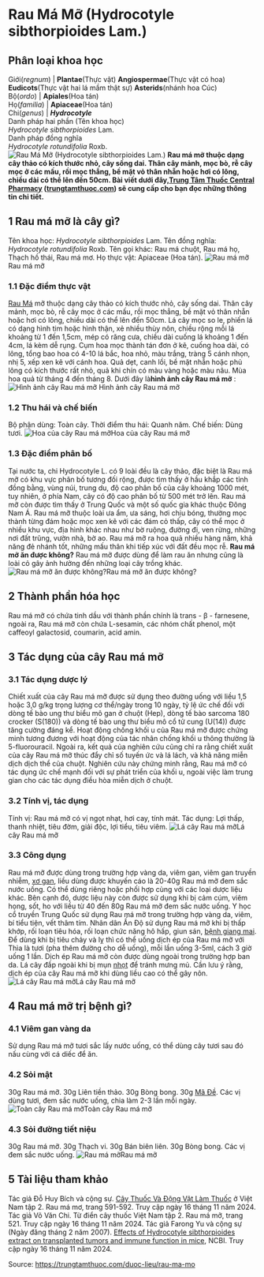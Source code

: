 # Rau Má Mỡ (Hydrocotyle sibthorpioides Lam.)

Phân loại khoa học  
---  
Giới(_regnum_) |  **Plantae**(Thực vật) **Angiospermae**(Thực vật có hoa) **Eudicots**(Thực vật hai lá mầm thật sự) **Asterids**(nhánh hoa Cúc)  
Bộ(_ordo_) | **Apiales**(Hoa tán)  
Họ(_familia_) | **Apiaceae**(Hoa tán)  
Chi(_genus_) | **_Hydrocotyle_**  
Danh pháp hai phần (Tên khoa học)  
_Hydrocotyle sibthorpioides_ Lam.  
Danh pháp đồng nghĩa  
_Hydrocotyle rotundifolia_ Roxb.  
![Rau Má Mỡ \(Hydrocotyle sibthorpioides Lam.\)](https://trungtamthuoc.com/images/others/rau-ma-mo-6541.jpg)
**Rau má mỡ thuộc dạng cây thảo có kích thước nhỏ, cây sống dai. Thân cây mảnh, mọc bò, rễ cây mọc ở các mấu, rồi mọc thẳng, bề mặt vỏ thân nhẵn hoặc hơi có lông, chiều dài có thể lên đến 50cm. Bài viết dưới đây,[Trung Tâm Thuốc Central Pharmacy](https://trungtamthuoc.com/ "Trung Tâm Thuốc Central Pharmacy") ([trungtamthuoc.com](https://trungtamthuoc.com/ "trungtamthuoc.com")) sẽ cung cấp cho bạn đọc những thông tin chi tiết.**
##  1 Rau má mỡ là cây gì?
Tên khoa học: _Hydrocotyle sibthorpioides_ Lam.
Tên đồng nghĩa: _Hydrocotyle rotundifolia_ Roxb.
Tên gọi khác: Rau má chuột, Rau má họ, Thạch hồ thái, Rau má mơ.
Họ thực vật: Apiaceae (Hoa tán).
![Rau má mỡ](https://trungtamthuoc.com/images/item/rau-ma-mo-0.jpg)Rau má mỡ
### 1.1 Đặc điểm thực vật
[Rau Má](https://trungtamthuoc.com/hoat-chat/rau-ma "Rau Má") mỡ thuộc dạng cây thảo có kích thước nhỏ, cây sống dai. Thân cây mảnh, mọc bò, rễ cây mọc ở các mấu, rồi mọc thẳng, bề mặt vỏ thân nhẵn hoặc hơi có lông, chiều dài có thể lên đến 50cm.
Lá cây mọc so le, phiến lá có dạng hình tim hoặc hình thận, xẻ nhiều thùy nôn, chiều rộng mỗi lá khoảng từ 1 đến 1,5cm, mép có răng cưa, chiều dài cuống lá khoảng 1 đến 4cm, lá kèm dễ rụng.
Cụm hoa mọc thành tán đơn ở kẽ, cuống hoa dài, có lông, tổng bao hoa có 4-10 lá bắc, hoa nhỏ, màu trắng, tràng 5 cánh nhọn, nhị 5, xếp xen kẽ với cánh hoa.
Quả dẹt, canh lồi, bề mặt nhẵn hoặc phủ lông có kích thước rất nhỏ, quả khi chín có màu vàng hoặc màu nâu.
Mùa hoa quả từ tháng 4 đến tháng 8.
Dưới đây là**hình ảnh cây Rau má mỡ** :
![ Hình ảnh cây Rau má mỡ](https://trungtamthuoc.com/images/item/rau-ma-mo-1.jpg) Hình ảnh cây Rau má mỡ
### 1.2 Thu hái và chế biến
Bộ phận dùng: Toàn cây.
Thời điểm thu hái: Quanh năm.
Chế biến: Dùng tươi.
![Hoa của cây Rau má mỡ](https://trungtamthuoc.com/images/item/rau-ma-mo-7.jpg)Hoa của cây Rau má mỡ
### 1.3 Đặc điểm phân bố
Tại nước ta, chi Hydrocotyle L. có 9 loài đều là cây thảo, đặc biệt là Rau má mỡ có khu vực phân bố tương đối rộng, được tìm thấy ở hầu khắp các tỉnh đồng bằng, vùng núi, trung du, độ cao phân bố của cây khoảng 1000 mét, tuy nhiên, ở phía Nam, cây có độ cao phân bố từ 500 mét trở lên. Rau má mỡ còn được tìm thấy ở Trung Quốc và một số quốc gia khác thuộc Đông Nam Á.
Rau má mỡ thuộc loài ưa ẩm, ưa sáng, hơi chịu bóng, thường mọc thành từng đám hoặc mọc xen kẽ với các đám cỏ thấp, cây có thể mọc ở nhiều khu vực, địa hình khác nhau như bờ ruộng, đường đi, ven rừng, những nơi đất trũng, vườn nhà, bờ ao. Rau má mỡ ra hoa quả nhiều hàng năm, khả năng đẻ nhánh tốt, những mấu thân khi tiếp xúc với đất đều mọc rễ.
**Rau má mỡ ăn được không?** Rau má mỡ được dùng để làm rau ăn nhưng cũng là loài cỏ gây ảnh hưởng đến những loại cây trồng khác.
![Rau má mỡ ăn được không?](https://trungtamthuoc.com/images/item/rau-ma-mo-2.jpg)Rau má mỡ ăn được không?
##  2 Thành phần hóa học
Rau má mỡ có chứa tinh dầu với thành phần chính là trans - β - farnesene, ngoài ra, Rau má mỡ còn chứa L-sesamin, các nhóm chất phenol, một caffeoyl galactosid, coumarin, acid amin.
##  3 Tác dụng của cây Rau má mỡ
### 3.1 Tác dụng dược lý
Chiết xuất của cây Rau má mỡ được sử dụng theo đường uống với liều 1,5 hoặc 3,0 g/kg trọng lượng cơ thể/ngày trong 10 ngày, tỷ lệ ức chế đối với dòng tế bào ung thư biểu mô gan ở chuột (Hep), dòng tế bào sarcoma 180 crocker (S(180)) và dòng tế bào ung thư biểu mô cổ tử cung (U(14)) được tăng cường đáng kể. Hoạt động chống khối u của Rau má mỡ được chứng minh tương đương với hoạt động của tác nhân chống khối u thông thường là 5-fluorouracil. Ngoài ra, kết quả của nghiên cứu cũng chỉ ra rằng chiết xuất của cây Rau má mỡ thúc đẩy chỉ số tuyến ức và lá lách, và khả năng miễn dịch dịch thể của chuột. Nghiên cứu này chứng minh rằng, Rau má mỡ có tác dụng ức chế mạnh đối với sự phát triển của khối u, ngoài việc làm trung gian cho các tác dụng điều hòa miễn dịch ở chuột.
### 3.2 Tính vị, tác dụng
Tính vị: Rau má mỡ có vị ngọt nhạt, hơi cay, tính mát.
Tác dụng: Lợi thấp, thanh nhiệt, tiêu đờm, giải độc, lợi tiểu, tiêu viêm.
![Lá cây Rau má mỡ](https://trungtamthuoc.com/images/item/rau-ma-mo-6.jpg)Lá cây Rau má mỡ
### 3.3 Công dụng
Rau má mỡ được dùng trong trường hợp vàng da, viêm gan, viêm gan truyền nhiễm, [xơ gan](https://trungtamthuoc.com/bai-viet/xo-gan "xơ gan"), liều dùng được khuyến cáo là 20-40g Rau má mỡ đem sắc nước uống. Có thể dùng riêng hoặc phối hợp cùng với các loại dược liệu khác. Bên cạnh đó, dược liệu này còn được sử dụng khi bị cảm cúm, viêm họng, sốt, ho với liều từ 40 đến 80g Rau má mỡ đem sắc nước uống.
Y học cổ truyền Trung Quốc sử dụng Rau má mỡ trong trường hợp vàng da, viêm, bí tiểu tiện, vết thâm tím.
Nhân dân Ấn Độ sử dụng Rau má mỡ khi bị thấp khớp, rối loạn tiêu hóa, rối loạn chức năng hô hấp, giun sán, [bệnh giang mai](https://trungtamthuoc.com/bai-viet/benh-giang-mai-nguyen-nhan-trieu-chung-va-dieu-tri "bệnh giang mai"). Để dùng khi bị tiêu chảy và lỵ thì có thể uống dịch ép của Rau má mỡ với Thìa là tươi (pha thêm đường cho dễ uống), mỗi lần uống 3-5ml, cách 3 giờ uống 1 lần. Dịch ép Rau má mỡ còn được dùng ngoài trong trường hợp ban da. Lá cây đắp ngoài khi bị mụn [nhọt](https://trungtamthuoc.com/bai-viet/nhot "nhọt") để tránh mưng mủ.
Cần lưu ý rằng, dịch ép của cây Rau má mỡ khi dùng liều cao có thể gây nôn.
![Lá cây Rau má mỡ](https://trungtamthuoc.com/images/item/rau-ma-mo-3.jpg)Lá cây Rau má mỡ
##  4 Rau má mỡ trị bệnh gì?
### 4.1 Viêm gan vàng da
Sử dụng Rau má mỡ tươi sắc lấy nước uống, có thể dùng cây tươi sau đó nấu cùng với cá diếc để ăn.
### 4.2 Sỏi mật
30g Rau má mỡ.
30g Liên tiền thảo.
30g Bòng bong.
30g [Mã Đề](https://trungtamthuoc.com/hoat-chat/ma-de "Mã Đề").
Các vị dùng tươi, đem sắc nước uống, chia làm 2-3 lần mỗi ngày.
![Toàn cây Rau má mỡ](https://trungtamthuoc.com/images/item/rau-ma-mo-4.jpg)Toàn cây Rau má mỡ
### 4.3 Sỏi đường tiết niệu
30g Rau má mỡ.
30g Thạch vi.
30g Bán biên liên.
30g Bòng bong.
Các vị đem sắc nước uống.
![Rau má mỡ](https://trungtamthuoc.com/images/item/rau-ma-mo-5.jpg)Rau má mỡ
##  5 Tài liệu tham khảo
Tác giả Đỗ Huy Bích và cộng sự. [Cây Thuốc Và Động Vật Làm Thuốc](https://trungtamthuoc.com/bai-viet/doc-online-va-tai-mien-phi-pdf-sach-cay-thuoc-va-dong-vat-lam-thuoc-o-viet-nam "Cây Thuốc Và Động Vật Làm Thuốc") ở Việt Nam tập 2. Rau má mơ, trang 591-592. Truy cập ngày 16 tháng 11 năm 2024.
Tác giả Võ Văn Chi. Từ điển cây thuốc Việt Nam tập 2. Rau má mỡ, trang 521. Truy cập ngày 16 tháng 11 năm 2024.
Tác giả Farong Yu và cộng sự (Ngày đăng tháng 2 năm 2007). [Effects of Hydrocotyle sibthorpioides extract on transplanted tumors and immune function in mice](https://pubmed.ncbi.nlm.nih.gov/16730434/), NCBI. Truy cập ngày 16 tháng 11 năm 2024.


Source: https://trungtamthuoc.com/duoc-lieu/rau-ma-mo